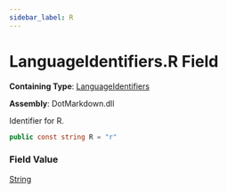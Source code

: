 ```yaml
---
sidebar_label: R
---
```


# LanguageIdentifiers\.R Field

**Containing Type**: [LanguageIdentifiers](../index.md)

**Assembly**: DotMarkdown\.dll

  
Identifier for R\.

```csharp
public const string R = "r"
```

### Field Value

[String](https://docs.microsoft.com/en-us/dotnet/api/system.string)

